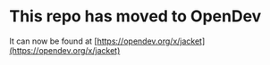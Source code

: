# This repo has moved to OpenDev

It can now be found at [https://opendev.org/x/jacket](https://opendev.org/x/jacket)
